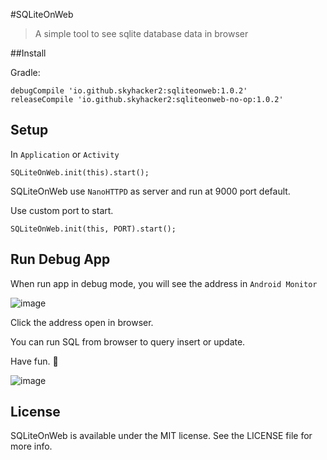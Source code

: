 #SQLiteOnWeb
> A simple tool to see sqlite database data in browser

##Install 

Gradle:

```
debugCompile 'io.github.skyhacker2:sqliteonweb:1.0.2'
releaseCompile 'io.github.skyhacker2:sqliteonweb-no-op:1.0.2'
```

## Setup

In `Application` or `Activity`

```
SQLiteOnWeb.init(this).start();

```

SQLiteOnWeb use `NanoHTTPD` as server and run at 9000 port default.

Use custom port to start.

```
SQLiteOnWeb.init(this, PORT).start();
```

## Run Debug App

When run app in debug mode, you will see the address in `Android Monitor`

![image](./screenshots/1.png)

Click the address open in browser.

You can run SQL from browser to query insert or update.

Have fun. 🚀

![image](./screenshots/2.png)

## License

SQLiteOnWeb is available under the MIT license. See the LICENSE file for more info.
